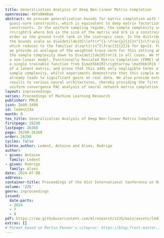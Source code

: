 ```yaml
---
title: Generalization Analysis of Deep Non-linear Matrix Completion
openreview: 40foON48am
abstract: We provide generalization bounds for matrix completion with Schatten $p$
  quasi-norm constraints, which is equivalent to deep matrix factorization with Frobenius
  constraints. In the uniform sampling regime, the sample complexity scales like $\widetilde{O}\left(
  rn\right)$ where $n$ is the size of the matrix and $r$ is a constraint of the same
  order as the ground truth rank in the isotropic case. In the distribution-free setting,
  the bounds scale as $\widetilde{O}\left(r^{1-\frac{p}{2}}n^{1+\frac{p}{2}}\right)$,
  which reduces to the familiar $\sqrt{r}n^{\frac{3}{2}}$ for $p=1$. Furthermore,
  we provide an analogue of the weighted trace norm for this setting which brings
  the sample complexity down to $\widetilde{O}(nr)$ in all cases. We then present
  a non-linear model, Functionally Rescaled Matrix Completion (FRMC) which applies
  a single trainable function from $\mathbb{R}\rightarrow \mathbb{R}$ to each entry
  of a latent matrix, and prove that this adds only negligible terms of the overall
  sample complexity, whilst experiments demonstrate that this simple model improvement
  already leads to significant gains on real data. We also provide extensions of our
  results to various neural architectures, thereby providing the first comprehensive
  uniform convergence PAC analysis of neural network matrix completion.
layout: inproceedings
series: Proceedings of Machine Learning Research
publisher: PMLR
issn: 2640-3498
id: ledent24a
month: 0
tex_title: Generalization Analysis of Deep Non-linear Matrix Completion
firstpage: 26290
lastpage: 26360
page: 26290-26360
order: 26290
cycles: false
bibtex_author: Ledent, Antoine and Alves, Rodrigo
author:
- given: Antoine
  family: Ledent
- given: Rodrigo
  family: Alves
date: 2024-07-08
address:
container-title: Proceedings of the 41st International Conference on Machine Learning
volume: '235'
genre: inproceedings
issued:
  date-parts:
  - 2024
  - 7
  - 8
pdf: https://raw.githubusercontent.com/mlresearch/v235/main/assets/ledent24a/ledent24a.pdf
extras: []
# Format based on Martin Fenner's citeproc: https://blog.front-matter.io/posts/citeproc-yaml-for-bibliographies/
---
```

